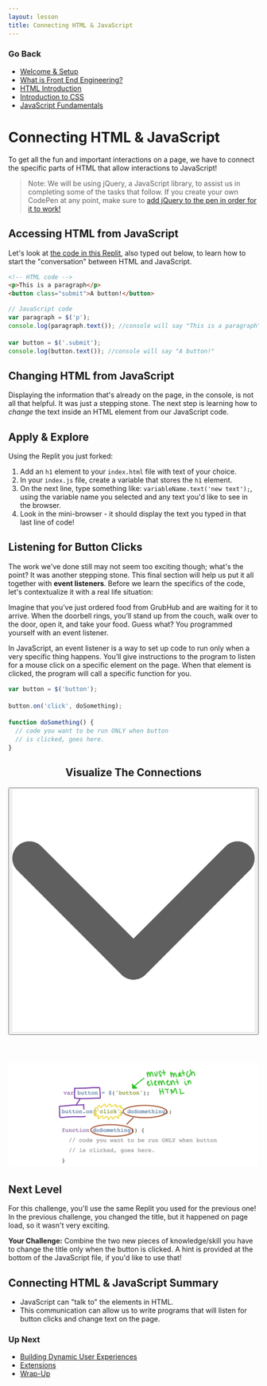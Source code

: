 ```yaml
---
layout: lesson
title: Connecting HTML & JavaScript
---
```


### Go Back

- [Welcome & Setup](../)
- [What is Front End Engineering?](../what-is-fee)
- [HTML Introduction](../html-intro)
- [Introduction to CSS](../intro-to-css)
- [JavaScript Fundamentals](../js-1)

# Connecting HTML & JavaScript

To get all the fun and important interactions on a page, we have to connect the specific parts of HTML that allow interactions to JavaScript!

>Note: We will be using jQuery, a JavaScript library, to assist us in completing some of the tasks that follow. If you create your own CodePen at any point, make sure to [add jQuery to the pen in order for it to work!](https://blog.codepen.io/documentation/using-javascript-libraries/)

## Accessing HTML from JavaScript

Let's look at [the code in this Replit](https://replit.com/@turingschool/connect-js-html#index.html), also typed out below, to learn how to start the "conversation" between HTML and JavaScript.

```html
<!-- HTML code -->
<p>This is a paragraph</p>
<button class="submit">A button!</button>
```

```js
// JavaScript code
var paragraph = $('p');
console.log(paragraph.text()); //console will say "This is a paragraph"

var button = $('.submit');
console.log(button.text()); //console will say "A button!"
```

## Changing HTML from JavaScript

Displaying the information that's already on the page, in the console, is not all that helpful. It was just a stepping stone. The next step is learning how to _change_ the text inside an HTML element from our JavaScript code.

<div class="try-it-new">
  <h2>Apply & Explore</h2>
  <p>Using the Replit you just forked:</p>
  <ol>
    <li>Add an <code>h1</code> element to your <code>index.html</code> file with text of your choice.</li>
    <li>In your <code>index.js</code> file, create a variable that stores the <code>h1</code> element.</li>
    <li>On the next line, type something like: <code>variableName.text('new text');</code>, using the variable name you selected and any text you'd like to see in the browser.</li>
    <li>Look in the mini-browser - it should display the text you typed in that last line of code!</li>
  </ol>
</div>

## Listening for Button Clicks

The work we've done still may not seem too exciting though; what's the point? It was another stepping stone. This final section will help us put it all together with **event listeners**. Before we learn the specifics of the code, let's contextualize it with a real life situation:

Imagine that you’ve just ordered food from GrubHub and are waiting for it to arrive. When the doorbell rings, you’ll stand up from the couch, walk over to the door, open it, and take your food. Guess what? You programmed yourself with an event listener.

In JavaScript, an event listener is a way to set up code to run only when a very specific thing happens. You’ll give instructions to the program to listen for a mouse click on a specific element on the page. When that element is clicked, the program will call a specific function for you.

```js
var button = $('button');

button.on('click', doSomething);

function doSomething() {
  // code you want to be run ONLY when button
  // is clicked, goes here.
}
```

<div class="expander expander-lesson">
  <header>
    <h2 class="spicy-click">Visualize The Connections</h2>
    <div><button class="expander-btn"><img src="../../assets/icons/arrow.svg" alt="expander arrow icon" /></button></div>
  </header>
  <div class="hide">
    <img src="../assets/event-listener-diagram.jpg" alt="Diagram of variable names matching, function names matching, and note that jQuery must call an element that has an exact match in HTML"/>
  </div>
</div>

<div class="try-it-new">
  <h2>Next Level</h2>
  <p>For this challenge, you'll use the same Replit you used for the previous one! In the previous challenge, you changed the title, but it happened on page load, so it wasn't very exciting.</p>
  <p><strong>Your Challenge:</strong> Combine the two new pieces of knowledge/skill you have to change the title only when the button is clicked. A hint is provided at the bottom of the JavaScript file, if you'd like to use that!</p>
</div>

## Connecting HTML & JavaScript Summary

- JavaScript can "talk to" the elements in HTML.
- This communication can allow us to write programs that will listen for button clicks and change text on the page.


### Up Next

- [Building Dynamic User Experiences](../js-3)
- [Extensions](../extensions)
- [Wrap-Up](../wrap-up)

